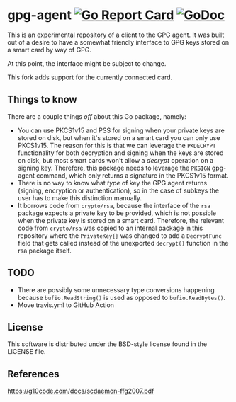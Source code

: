 gpg-agent
[![Go Report Card](https://goreportcard.com/badge/github.com/automata-tech/gpg)](https://goreportcard.com/report/github.com/automata-tech/gpg)
[![GoDoc](https://godoc.org/github.com/automata-tech/gpg/agent?status.svg)](https://godoc.org/github.com/automata-tech/gpg/agent)
=========
This is an experimental repository of a client to the GPG agent. It was built out of a desire to have a somewhat friendly interface to GPG keys stored on a smart card by way of GPG.

At this point, the interface might be subject to change.

This fork adds support for the currently connected card.

Things to know
--------------
There are a couple things *off* about this Go package, namely:

* You can use PKCS1v15 and PSS for signing when your private keys are stored on disk, but when it's stored on a smart card you can only use PKCS1v15. The reason for this is that we can leverage the `PKDECRYPT` functionality for both decryption and signing when the keys are stored on disk, but most smart cards won't allow a _decrypt_ operation on a signing key. Therefore, this package needs to leverage the `PKSIGN` gpg-agent command, which only returns a signature in the PKCS1v15 format.
* There is no way to know what *type* of key the GPG agent returns (signing, encryption or authentication), so in the case of subkeys the user has to make this distinction manually.
* It borrows code from `crypto/rsa`, because the interface of the `rsa` package expects a private key to be provided, which is not possible when the private key is stored on a smart card. Therefore, the relevant code from `crypto/rsa` was copied to an internal package in this repository where the `PrivateKey{}` was changed to add a `DecryptFunc` field that gets called instead of the unexported `decrypt()` function in the rsa package itself.

TODO
----
* There are possibly some unnecessary type conversions happening because `bufio.ReadString()` is used as opposed to `bufio.ReadBytes()`.
* Move travis.yml to GitHub Action

License
-------
This software is distributed under the BSD-style license found in the LICENSE file.

References
----------

https://g10code.com/docs/scdaemon-ffg2007.pdf
